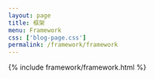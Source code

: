 ```yaml
---
layout: page
title: 框架
menu: Framework
css: ['blog-page.css']
permalink: /framework/framework
---
```


{% include framework/framework.html %}
